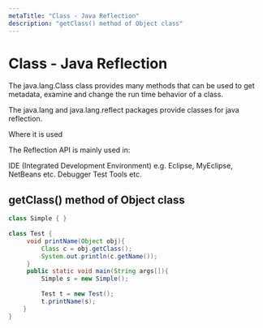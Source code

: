 ```yaml
---
metaTitle: "Class - Java Reflection"
description: "getClass() method of Object class"
---
```


# Class - Java Reflection


The java.lang.Class class provides many methods that can be used to get metadata, examine and change the run time behavior of a class.

The java.lang and java.lang.reflect packages provide classes for java reflection.

Where it is used

The Reflection API is mainly used in:

IDE (Integrated Development Environment) e.g. Eclipse, MyEclipse, NetBeans etc.
Debugger
Test Tools etc.



## getClass() method of Object class


```java
class Simple { }  
  
class Test {  
     void printName(Object obj){  
         Class c = obj.getClass();    
         System.out.println(c.getName());  
     }  
     public static void main(String args[]){  
         Simple s = new Simple();  
   
         Test t = new Test();  
         t.printName(s);
    }  
}

```


